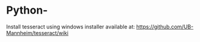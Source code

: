 # Python-
Install tesseract using windows installer available at: https://github.com/UB-Mannheim/tesseract/wiki
